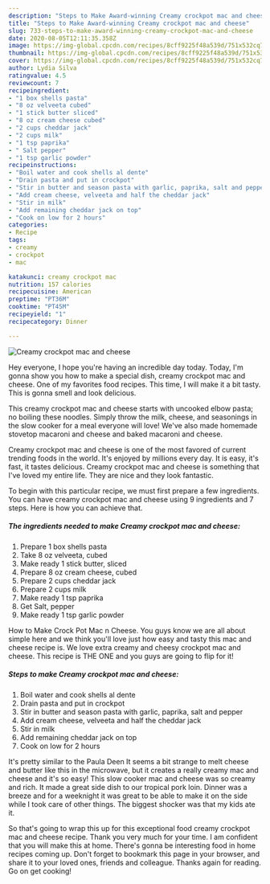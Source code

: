 ```yaml
---
description: "Steps to Make Award-winning Creamy crockpot mac and cheese"
title: "Steps to Make Award-winning Creamy crockpot mac and cheese"
slug: 733-steps-to-make-award-winning-creamy-crockpot-mac-and-cheese
date: 2020-08-05T12:11:35.358Z
image: https://img-global.cpcdn.com/recipes/8cff9225f48a539d/751x532cq70/creamy-crockpot-mac-and-cheese-recipe-main-photo.jpg
thumbnail: https://img-global.cpcdn.com/recipes/8cff9225f48a539d/751x532cq70/creamy-crockpot-mac-and-cheese-recipe-main-photo.jpg
cover: https://img-global.cpcdn.com/recipes/8cff9225f48a539d/751x532cq70/creamy-crockpot-mac-and-cheese-recipe-main-photo.jpg
author: Lydia Silva
ratingvalue: 4.5
reviewcount: 7
recipeingredient:
- "1 box shells pasta"
- "8 oz velveeta cubed"
- "1 stick butter sliced"
- "8 oz cream cheese cubed"
- "2 cups cheddar jack"
- "2 cups milk"
- "1 tsp paprika"
- " Salt pepper"
- "1 tsp garlic powder"
recipeinstructions:
- "Boil water and cook shells al dente"
- "Drain pasta and put in crockpot"
- "Stir in butter and season pasta with garlic, paprika, salt and pepper"
- "Add cream cheese, velveeta and half the cheddar jack"
- "Stir in milk"
- "Add remaining cheddar jack on top"
- "Cook on low for 2 hours"
categories:
- Recipe
tags:
- creamy
- crockpot
- mac

katakunci: creamy crockpot mac 
nutrition: 157 calories
recipecuisine: American
preptime: "PT36M"
cooktime: "PT45M"
recipeyield: "1"
recipecategory: Dinner

---
```



![Creamy crockpot mac and cheese](https://img-global.cpcdn.com/recipes/8cff9225f48a539d/751x532cq70/creamy-crockpot-mac-and-cheese-recipe-main-photo.jpg)

Hey everyone, I hope you're having an incredible day today. Today, I'm gonna show you how to make a special dish, creamy crockpot mac and cheese. One of my favorites food recipes. This time, I will make it a bit tasty. This is gonna smell and look delicious.

This creamy crockpot mac and cheese starts with uncooked elbow pasta; no boiling these noodles. Simply throw the milk, cheese, and seasonings in the slow cooker for a meal everyone will love! We&#39;ve also made homemade stovetop macaroni and cheese and baked macaroni and cheese.

Creamy crockpot mac and cheese is one of the most favored of current trending foods in the world. It's enjoyed by millions every day. It is easy, it's fast, it tastes delicious. Creamy crockpot mac and cheese is something that I've loved my entire life. They are nice and they look fantastic.


To begin with this particular recipe, we must first prepare a few ingredients. You can have creamy crockpot mac and cheese using 9 ingredients and 7 steps. Here is how you can achieve that.

<!--inarticleads1-->

##### The ingredients needed to make Creamy crockpot mac and cheese:

1. Prepare 1 box shells pasta
1. Take 8 oz velveeta, cubed
1. Make ready 1 stick butter, sliced
1. Prepare 8 oz cream cheese, cubed
1. Prepare 2 cups cheddar jack
1. Prepare 2 cups milk
1. Make ready 1 tsp paprika
1. Get  Salt, pepper
1. Make ready 1 tsp garlic powder


How to Make Crock Pot Mac n Cheese. You guys know we are all about simple here and we think you&#39;ll love just how easy and tasty this mac and cheese recipe is. We love extra creamy and cheesy crockpot mac and cheese. This recipe is THE ONE and you guys are going to flip for it! 

<!--inarticleads2-->

##### Steps to make Creamy crockpot mac and cheese:

1. Boil water and cook shells al dente
1. Drain pasta and put in crockpot
1. Stir in butter and season pasta with garlic, paprika, salt and pepper
1. Add cream cheese, velveeta and half the cheddar jack
1. Stir in milk
1. Add remaining cheddar jack on top
1. Cook on low for 2 hours


It&#39;s pretty similar to the Paula Deen It seems a bit strange to melt cheese and butter like this in the microwave, but it creates a really creamy mac and cheese and it&#39;s so easy! This slow cooker mac and cheese was so creamy and rich. It made a great side dish to our tropical pork loin. Dinner was a breeze and for a weeknight it was great to be able to make it on the side while I took care of other things. The biggest shocker was that my kids ate it. 

So that's going to wrap this up for this exceptional food creamy crockpot mac and cheese recipe. Thank you very much for your time. I am confident that you will make this at home. There's gonna be interesting food in home recipes coming up. Don't forget to bookmark this page in your browser, and share it to your loved ones, friends and colleague. Thanks again for reading. Go on get cooking!
